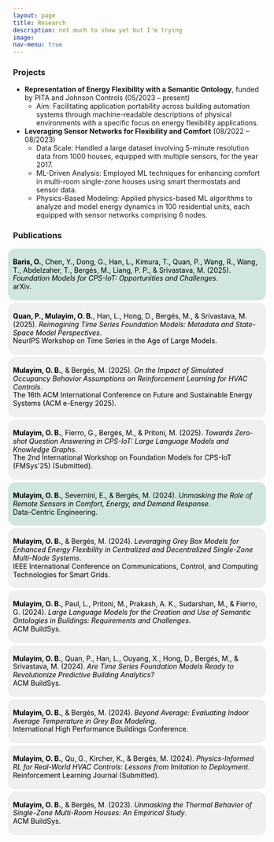 ```yaml
---
layout: page
title: Research
description: not much to show yet but I'm trying
image: 
nav-menu: true
---
```


<!-- Research Section -->
<div class="12u 12u$(medium)">
    <h3>Projects</h3>
    <ul>
        <li>
            <strong>Representation of Energy Flexibility with a Semantic Ontology</strong>, funded by PITA and Johnson Controls (05/2023 – present)
            <ul>
                <li>Aim: Facilitating application portability across building automation systems through machine-readable descriptions of physical environments with a specific focus on energy flexibility applications.</li>
            </ul>
        </li>
        <li>
            <strong>Leveraging Sensor Networks for Flexibility and Comfort</strong> (08/2022 – 08/2023)
            <ul>
                <li>Data Scale: Handled a large dataset involving 5-minute resolution data from 1000 houses, equipped with multiple sensors, for the year 2017.</li>
                <li>ML-Driven Analysis: Employed ML techniques for enhancing comfort in multi-room single-zone houses using smart thermostats and sensor data.</li>
                <li>Physics-Based Modeling: Applied physics-based ML algorithms to analyze and model energy dynamics in 100 residential units, each equipped with sensor networks comprising 6 nodes.</li>
            </ul>
        </li>
    </ul>
</div>

<!-- Publications Section -->
<div class="12u 12u$(medium)">
    <h3>Publications</h3>
    <div class="bubble-container">
        <!-- 2025 Publications -->
        <a href="http://arxiv.org/abs/2501.16368" class="bubble journal" target="_blank">
            <p><strong class="first-author">Baris, O.</strong>, Chen, Y., Dong, G., Han, L., Kimura, T., Quan, P., Wang, R., Wang, T., Abdelzaher, T., Bergés, M., Liang, P. P., & Srivastava, M. (2025). <em>Foundation Models for CPS-IoT: Opportunities and Challenges</em>.<br /> arXiv.</p>
        </a>
        <a href="https://openreview.net/forum?id=bmE39sqscK" class="bubble conference" target="_blank">
            <p><strong class="first-author">Quan, P., Mulayim, O. B.</strong>, Han, L., Hong, D., Bergés, M., & Srivastava, M. (2025). <em>Reimagining Time Series Foundation Models: Metadata and State-Space Model Perspectives</em>.<br /> NeurIPS Workshop on Time Series in the Age of Large Models.</p>
        </a>
        <a class="bubble conference" target="_blank">
            <p><strong class="first-author">Mulayim, O. B.</strong>, & Bergés, M. (2025). <em>On the Impact of Simulated Occupancy Behavior Assumptions on Reinforcement Learning for HVAC Controls</em>.<br /> The 16th ACM International Conference on Future and Sustainable Energy Systems (ACM e-Energy 2025).</p>
        </a>
        <a class="bubble conference" target="_blank">
            <p><strong class="first-author">Mulayim, O. B.</strong>, Fierro, G., Bergés, M., & Pritoni, M. (2025). <em>Towards Zero-shot Question Answering in CPS-IoT: Large Language Models and Knowledge Graphs</em>.<br /> The 2nd International Workshop on Foundation Models for CPS-IoT (FMSys'25) (Submitted).</p>
        </a>
        <!-- 2024 Publications -->
        <a href="https://www.cambridge.org/core/journals/data-centric-engineering/article/unmasking-the-role-of-remote-sensors-in-comfort-energy-and-demand-response/E16D3E3AE43075A636FABDAC25E6DFBF" class="bubble journal" target="_blank">
            <p><strong class="first-author">Mulayim, O. B.</strong>, Severnini, E., & Bergés, M. (2024). <em>Unmasking the Role of Remote Sensors in Comfort, Energy, and Demand Response</em>.<br /> Data-Centric Engineering.</p>
        </a>
        <a href="https://ieeexplore.ieee.org/abstract/document/10738056/" class="bubble conference" target="_blank">
            <p><strong class="first-author">Mulayim, O. B.</strong>, & Bergés, M. (2024). <em>Leveraging Grey Box Models for Enhanced Energy Flexibility in Centralized and Decentralized Single-Zone Multi-Node Systems</em>.<br /> IEEE International Conference on Communications, Control, and Computing Technologies for Smart Grids.</p>
        </a>
        <a href="https://dl.acm.org/doi/10.1145/3671127.3698792" class="bubble conference" target="_blank">
            <p><strong class="first-author">Mulayim, O. B.</strong>, Paul, L., Pritoni, M., Prakash, A. K., Sudarshan, M., & Fierro, G. (2024). <em>Large Language Models for the Creation and Use of Semantic Ontologies in Buildings: Requirements and Challenges</em>.<br /> ACM BuildSys.</p>
        </a>
        <a href="https://dl.acm.org/doi/10.1145/3671127.3698177" class="bubble conference" target="_blank">
            <p><strong class="first-author">Mulayim, O. B.</strong>, Quan, P., Han, L., Ouyang, X., Hong, D., Bergés, M., & Srivastava, M. (2024). <em>Are Time Series Foundation Models Ready to Revolutionize Predictive Building Analytics?</em><br /> ACM BuildSys.</p>
        </a>
        <a href="https://docs.lib.purdue.edu/cgi/viewcontent.cgi?article=1436&context=ihpbc" class="bubble conference" target="_blank">
            <p><strong class="first-author">Mulayim, O. B.</strong>, & Bergés, M. (2024). <em>Beyond Average: Evaluating Indoor Average Temperature in Grey Box Modeling</em>.<br /> International High Performance Buildings Conference.</p>
        </a>
        <a class="bubble conference" target="_blank">
            <p><strong class="first-author">Mulayim, O. B.</strong>, Qu, G., Kircher, K., & Bergés, M. (2024). <em>Physics-Informed RL for Real-World HVAC Controls: Lessons from Imitation to Deployment</em>.<br /> Reinforcement Learning Journal (Submitted).</p>
        </a>
        <!-- 2023 Publications -->
        <a href="https://dl.acm.org/doi/10.1145/3600100.3623724" class="bubble conference" target="_blank">
            <p><strong class="first-author">Mulayim, O. B.</strong>, & Bergés, M. (2023). <em>Unmasking the Thermal Behavior of Single-Zone Multi-Room Houses: An Empirical Study</em>.<br /> ACM BuildSys.</p>
        </a>
    </div>
</div>


<style>
.bubble-container {
    display: flex;
    flex-direction: column;
    gap: 5px; /* Adjust the gap to reduce vertical distance between bubbles */
    align-items: center; /* Center align bubbles horizontally */
}

.bubble {
    display: block;
    padding: 5px 10px; /* Reduce padding to make bubbles shorter */
    border-radius: 15px;
    text-decoration: none;
    color: #000;
    width: 100%; /* Reset width to default */
    background-color: #f0f0f0;
    line-height: 1.2; /* Adjust line height for compactness */
}

.bubble:hover {
    background-color: #e0e0e0;
}

.journal {
    background-color: #d1e7dd;
}

.conference {
    background-color: #f0f0f0;
}

.first-author {
    color: #000; /* Ensure the bolded first author text is black */
}
</style>


